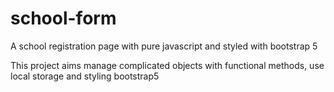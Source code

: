 # school-form
A school registration page with pure javascript and styled with bootstrap 5

This project aims manage complicated objects with functional methods, use local storage and styling bootstrap5
